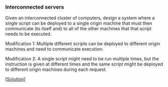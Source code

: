 ### Interconnected servers

Given an interconnected cluster of computers, design a system where a single script can be deployed
to a single origin machine that must then communicate (to itself and) to all of the other machines
that that script needs to be executed.

Modification 1: Multiple different scripts can be deployed to different origin machines and need to
communicate execution.

Modification 2: A single script might need to be run multiple times, but the instruction is given at
different times and the same script might be deployed to different origin machines during each request.

\[[Solution](solution.cpp)\]
